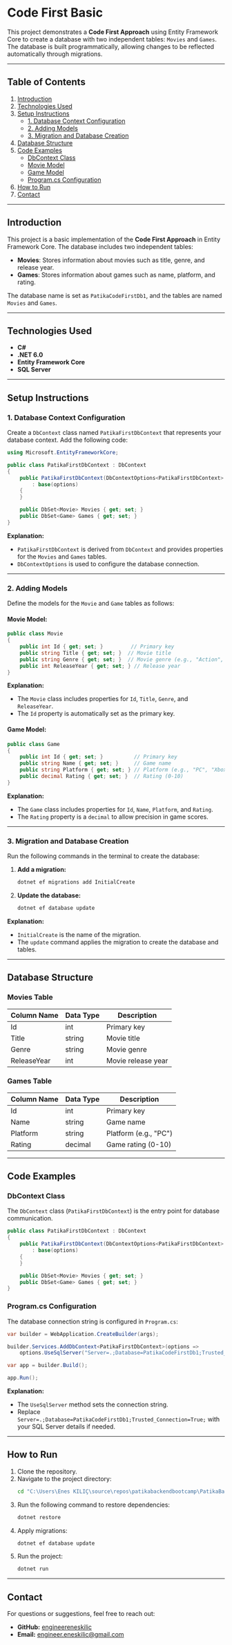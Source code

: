 
# Code First Basic

This project demonstrates a **Code First Approach** using Entity Framework Core to create a database with two independent tables: `Movies` and `Games`. The database is built programmatically, allowing changes to be reflected automatically through migrations.

---

## Table of Contents
1. [Introduction](#introduction)
2. [Technologies Used](#technologies-used)
3. [Setup Instructions](#setup-instructions)
    - [1. Database Context Configuration](#1-database-context-configuration)
    - [2. Adding Models](#2-adding-models)
    - [3. Migration and Database Creation](#3-migration-and-database-creation)
4. [Database Structure](#database-structure)
5. [Code Examples](#code-examples)
    - [DbContext Class](#dbcontext-class)
    - [Movie Model](#movie-model)
    - [Game Model](#game-model)
    - [Program.cs Configuration](#programcs-configuration)
6. [How to Run](#how-to-run)
7. [Contact](#contact)

---

## Introduction
This project is a basic implementation of the **Code First Approach** in Entity Framework Core. The database includes two independent tables:
- **Movies**: Stores information about movies such as title, genre, and release year.
- **Games**: Stores information about games such as name, platform, and rating.

The database name is set as `PatikaCodeFirstDb1`, and the tables are named `Movies` and `Games`.

---

## Technologies Used
- **C#**
- **.NET 6.0**
- **Entity Framework Core**
- **SQL Server**

---

## Setup Instructions

### 1. Database Context Configuration
Create a `DbContext` class named `PatikaFirstDbContext` that represents your database context. Add the following code:

```csharp
using Microsoft.EntityFrameworkCore;

public class PatikaFirstDbContext : DbContext
{
    public PatikaFirstDbContext(DbContextOptions<PatikaFirstDbContext> options)
        : base(options)
    {
    }

    public DbSet<Movie> Movies { get; set; }
    public DbSet<Game> Games { get; set; }
}
```

**Explanation:**
- `PatikaFirstDbContext` is derived from `DbContext` and provides properties for the `Movies` and `Games` tables.
- `DbContextOptions` is used to configure the database connection.

---

### 2. Adding Models
Define the models for the `Movie` and `Game` tables as follows:

#### Movie Model:
```csharp
public class Movie
{
    public int Id { get; set; }         // Primary key
    public string Title { get; set; }  // Movie title
    public string Genre { get; set; }  // Movie genre (e.g., "Action", "Comedy")
    public int ReleaseYear { get; set; } // Release year
}
```

**Explanation:**
- The `Movie` class includes properties for `Id`, `Title`, `Genre`, and `ReleaseYear`.
- The `Id` property is automatically set as the primary key.

#### Game Model:
```csharp
public class Game
{
    public int Id { get; set; }          // Primary key
    public string Name { get; set; }     // Game name
    public string Platform { get; set; } // Platform (e.g., "PC", "Xbox")
    public decimal Rating { get; set; }  // Rating (0-10)
}
```

**Explanation:**
- The `Game` class includes properties for `Id`, `Name`, `Platform`, and `Rating`.
- The `Rating` property is a `decimal` to allow precision in game scores.

---

### 3. Migration and Database Creation
Run the following commands in the terminal to create the database:

1. **Add a migration:**
   ```bash
   dotnet ef migrations add InitialCreate
   ```

2. **Update the database:**
   ```bash
   dotnet ef database update
   ```

**Explanation:**
- `InitialCreate` is the name of the migration.
- The `update` command applies the migration to create the database and tables.

---

## Database Structure

### Movies Table
| Column Name  | Data Type | Description               |
|--------------|-----------|---------------------------|
| Id           | int       | Primary key               |
| Title        | string    | Movie title              |
| Genre        | string    | Movie genre              |
| ReleaseYear  | int       | Movie release year       |

### Games Table
| Column Name  | Data Type | Description               |
|--------------|-----------|---------------------------|
| Id           | int       | Primary key               |
| Name         | string    | Game name                |
| Platform     | string    | Platform (e.g., "PC")    |
| Rating       | decimal   | Game rating (0-10)       |

---

## Code Examples

### DbContext Class
The `DbContext` class (`PatikaFirstDbContext`) is the entry point for database communication.

```csharp
public class PatikaFirstDbContext : DbContext
{
    public PatikaFirstDbContext(DbContextOptions<PatikaFirstDbContext> options)
        : base(options)
    {
    }

    public DbSet<Movie> Movies { get; set; }
    public DbSet<Game> Games { get; set; }
}
```

### Program.cs Configuration
The database connection string is configured in `Program.cs`:

```csharp
var builder = WebApplication.CreateBuilder(args);

builder.Services.AddDbContext<PatikaFirstDbContext>(options =>
    options.UseSqlServer("Server=.;Database=PatikaCodeFirstDb1;Trusted_Connection=True;"));

var app = builder.Build();

app.Run();
```

**Explanation:**
- The `UseSqlServer` method sets the connection string.
- Replace `Server=.;Database=PatikaCodeFirstDb1;Trusted_Connection=True;` with your SQL Server details if needed.

---

## How to Run

1. Clone the repository.
2. Navigate to the project directory:
   ```bash
   cd "C:\Users\Enes KILIÇ\source\repos\patikabackendbootcamp\PatikaBackendBootcamp.Solution\12.week_PRATIK_CodeFirstBasic"
   ```
3. Run the following command to restore dependencies:
   ```bash
   dotnet restore
   ```
4. Apply migrations:
   ```bash
   dotnet ef database update
   ```
5. Run the project:
   ```bash
   dotnet run
   ```

---

## Contact
For questions or suggestions, feel free to reach out:

- **GitHub:** [engineereneskilic](https://github.com/engineereneskilic)
- **Email:** engineer.eneskilic@gmail.com
